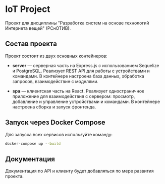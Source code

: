 # IoT Project

Проект для дисциплины "Разработка систем на основе технологий Интернета вещей" (РСнОТИВ).

## Состав проекта

Проект состоит из двух основных контейнеров:

- **server** — серверная часть на Express.js с использованием Sequelize и PostgreSQL. Реализует REST API для работы с устройствами и командами. В контейнере настроена база данных, обработка запросов, взаимодействие с моделями.

- **spa** — клиентская часть на React. Реализует одностраничное приложение для взаимодействия с сервером: просмотр, добавление и управление устройствами и командами. В контейнере настроена сборка и запуск фронтенда.

## Запуск через Docker Compose

Для запуска всех сервисов используйте команду:

```cmd
docker-compose up --build
```

## Документация

Документация по API и клиенту будет добавляться по мере развития проекта.
